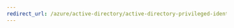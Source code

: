 ```yaml
---
redirect_url: /azure/active-directory/active-directory-privileged-identity-management-how-to-use-audit-log
---
```

